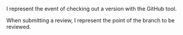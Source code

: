 I represent the event of checking out a version with the GitHub tool.

When submitting a review, I represent the point of the branch to be reviewed.